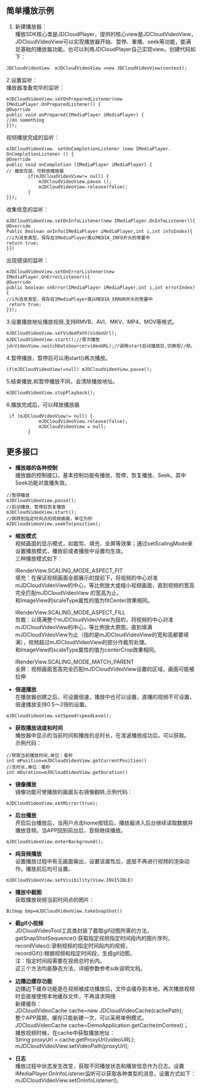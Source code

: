 ## 简单播放示例

1. 新建播放器：  
播放SDK核心类是JDCloudPlayer，提供的核心view是JDCloudVideoView，JDCloudVideoView可以实现播放器开始、暂停、重播、seek等功能，能满足基础的播放器功能。也可以利用JDCloudPlayer自己实现view。创建代码如下：  
```
JDCloudVideoView  mJDCloudVideoView =new JDCloudVideoView(context);
```
2.设置监听：  
播放器准备完毕的监听：
```  
mJDCloudVideoView.setOnPreparedListener(new IMediaPlayer.OnPreparedListener() {
@Override
public void onPrepared(IMediaPlayer iMediaPlayer) {
//do something
}});
```  
视频播放完成的监听：
```
mJDCloudVideoView. setOnCompletionListener (new IMediaPlayer. OnCompletionListener () {
@Override
public void onCompletion (IMediaPlayer iMediaPlayer) {
// 播放完成，可释放播放器
		if(mJDCloudVideoView!= null) {
			mJDCloudVideoView.pause ();
			mJDCloudVideoView.release(false);
		}
}});
```  
收集信息的监听：
```
mJDCloudVideoView.setOnInfoListener(new IMediaPlayer.OnInfoListener(){
@Override
Public Boolean onInfo(IMediaPlayer iMediaPlayer,int i,int infoIndex){
//i为消息类型，保存在IMediaPlayer类以MEDIA_INFO开头的常量中
return true;
}})
```  
出现错误的监听：
```
mJDCloudVideoView.setOnErrorListener(new IMediaPlayer.OnErrorListener(){
@Override
public boolean onError(IMediaPlayer iMediaPlayer,int i,int errorIndex) {
//i为消息类型，保存在IMediaPlayer类以MEDIA_ERROR开头的常量中
 return true;
}});
```  
3.设置播放地址播放视频,支持RMVB、AVI、MKV、MP4、MOV等格式。
```
mJDCloudVideoView.setVideoPath(videoUrl);
mJDCloudVideoView.start();//首次播放
jdcVideoView.switchDataSource(videoURL);//调用start启动播放后,切换视//频。
```  
4.暂停播放，暂停后可以用start()再次播放。
```
if(mJDCloudVideoView!=null) mJDCloudVideoView.pause();
```  
5.结束播放,和暂停播放不同，会清除播放地址。
```
mJDCloudVideoView.stopPlayback();
```  
6.播放完成后，可以释放播放器
```
 if (mJDCloudVideoView!= null) {
            mJDCloudVideoView.release(false);
            mJDCloudVideoView = null;
        }
```  
## 更多接口

* **播放器的各种控制**  
播放器的控制接口，基本控制功能有播放、暂停、恢复播放、Seek。其中Seek功能对直播失效。  
```
//暂停播放
mJDCloudVideoView.pause();
//启动播放、暂停后恢复播放
mJDCloudVideoView.start();
//跳转到指定时间点的视频画面，单位为秒
mJDCloudVideoView.seekTo(position);
```
* **缩放模式**  
视频画面的显示模式，如裁剪、填充、全屏等效果；通过setScalingMode来设置播放模式，播放前或者播放中设置均生效。  
三种播放模式如下：  

  IRenderView.SCALING_MODE_ASPECT_FIT   
  填充：在保证视频画面全部展示的提前下，将视频的中心对准mJDCloudVideoView的中心，等比例放大或缩小视频画面，直到视频的宽高完全匹配mJDCloudVideoView 的宽高为止。  
  和ImageView的scaleType属性的值为fitCenter效果相同。  

  IRenderView.SCALING_MODE_ASPECT_FILL    
  剪裁：以填满整个mJDCloudVideoView为目的，将视频的中心对准mJDCloudVideoView的中心，等比例放大原图，直到填满mJDCloudVideoView为止（指的是mJDCloudVideoView的宽和高都要填满），视频超过mJDCloudVideoView的部分作裁剪处理。  
  和ImageView的scaleType属性的值为centerCrop效果相同。  

  IRenderView.SCALING_MODE_MATCH_PARENT  
  全屏：视频画面宽高完全匹配mJDCloudVideoView设置的区域，画面可能被拉伸  

* **倍速播放**  
在播放器创建之后，可设置倍速，播放中也可以设置，直播的视频不可设置，倍速播放支持0.5～2倍的设置。  
```
mJDCloudVideoView.setSpeed(speedLevel); 
```
* **获取播放进度和时间**  
播放器中显示的当前时间和播放的总时长，在准波播放成功后，可以获取。  
示例代码：    
```
//获取当前播放时间,单位：毫秒
int mPosition=mJDCloudVideoView.getCurrentPosition()
//总时长,单位：毫秒
int mDuration=mJDCloudVideoView.getDuration()
```
* **镜像播放**  
镜像功能可使播放的画面左右镜像翻转,示例代码：  
```
mJDCloudVideoView.setMirror(true);
```
* **后台播放**  
开启后台播放后，当用户点击home按钮后，播放器进入后台继续读取数据并播放音频。当APP回到前台后，音频继续播放。  
```
mJDCloudVideoView.enterBackground();
```
* **纯音频播放**  
设置播放过程中有无画面输出，设置该属性后，底层不再进行视频的渲染动作。播放前后均可设置。  
```
mJDCloudVideoView.setVisibility(View.INVISIBLE)
```
* **播放中截图**  
获取播放视频当前时间点的图片：   
```
Bitmap bmp=mJDCloudVideoView.takeSnapShot()
```
* **截gif小视频**  
JDCloudVideoTool工具类封装了截取gif动图所需的方法，  
getSnapShotSequence():获取指定视频指定时间段内的图片序列，  
recordVideo():录制视频的指定时间段内的视频，  
recordGif():根据视频和指定时间段，生成gif动图，  
注：指定时间段需要在视频总时长内。  
这三个方法均是静态方法，详细参数参考sdk说明文档。  

* **边播边缓存功能**  
边播边下缓存功能是在视频被成功播放后，文件会缓存到本地，再次播放视频时会直接使用本地缓存文件，不再请求网络   
新建缓存：  
JDCloudVideoCache  cache=new JDCloudVideoCache(cachePath);  
整个APP周期，缓存只能新建一次，可以采用单例模式。  
JDCloudVideoCache cache=DemoApplication.getCache(mContext)；  
播放视频时候，在cache中获取播放地址：  
String proxyUrl = cache.getProxyUrl(videoURL);  
mJDCloudVideoView.setVideoPath(proxyUrl);  

* **日志**  
播放过程中状态发生改变，获取不同播放状态和播放信息作为日志。设置IMediaPlayer.OnInfoListener监听可以获取各种类型的消息，设置方式如下：  
mJDCloudVideoView.setOnInfoListener();  
